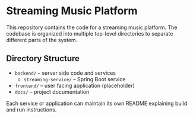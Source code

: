 # Streaming Music Platform

This repository contains the code for a streaming music platform. The codebase is organized into multiple top-level directories to separate different parts of the system.

## Directory Structure

- `backend/` – server side code and services
  - `streaming-service/` – Spring Boot service
- `frontend/` – user facing application (placeholder)
- `docs/` – project documentation

Each service or application can maintain its own README explaining build and run instructions.
